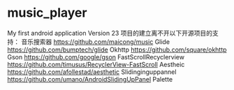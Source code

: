 # music_player
My first android application
Version 23
项目的建立离不开以下开源项目的支持：
音乐搜索器
https://github.com/maicong/music
Glide
https://github.com/bumptech/glide
Okhttp
https://github.com/square/okhttp
Gson
https://github.com/google/gson
FastScrollRecyclerview
https://github.com/timusus/RecyclerView-FastScroll
Aestheic
https://github.com/afollestad/aesthetic
Slidinginguppannel
https://github.com/umano/AndroidSlidingUpPanel
Palette

